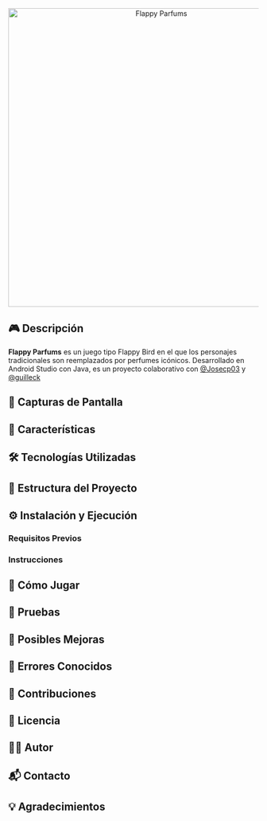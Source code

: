 <div align="center">
  <img src="https://github.com/alfonsaco/Flappy-Parfums/blob/master/app/src/main/res/drawable/parfums.png" alt="Flappy Parfums" width="600px" />
</div>

## 🎮 Descripción
**Flappy Parfums** es un juego tipo Flappy Bird en el que los personajes tradicionales son reemplazados por perfumes icónicos. Desarrollado en Android Studio con Java, es un proyecto colaborativo con [@Josecp03](https://github.com/Josecp03) y [@guilleck](https://github.com/guilleck)

## 📱 Capturas de Pantalla

## 🚀 Características

## 🛠️ Tecnologías Utilizadas

## 📂 Estructura del Proyecto

## ⚙️ Instalación y Ejecución

### Requisitos Previos

### Instrucciones

## 🎯 Cómo Jugar

## 🧪 Pruebas

## 🧩 Posibles Mejoras

## 🐞 Errores Conocidos

## 🙌 Contribuciones

## 📄 Licencia

## 👨‍💻 Autor

## 📬 Contacto

## 💡 Agradecimientos

